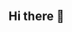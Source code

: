 ## Hi there 👋

<!--
**bmwaters/bmwaters** is a ✨ _special_ ✨ repository because its `README.md` (this file) appears on your GitHub profile.

## - 🔭 I’m currently working on making a personal website that shows my experience, education, and projects...stay tuned on how it is going!
## - 🌱 I’m currently learning at the University of Arizona as a senior applied computing science major
## - 📫 How to reach me: www.linkedin.com/in/blythe-waters-b315671b3
